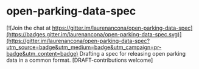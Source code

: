 # open-parking-data-spec

[![Join the chat at https://gitter.im/laurenancona/open-parking-data-spec](https://badges.gitter.im/laurenancona/open-parking-data-spec.svg)](https://gitter.im/laurenancona/open-parking-data-spec?utm_source=badge&utm_medium=badge&utm_campaign=pr-badge&utm_content=badge)
Drafting a spec for releasing open parking data in a common format. [DRAFT-contributions welcome]
